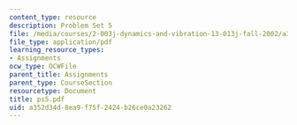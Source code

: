 ```yaml
---
content_type: resource
description: Problem Set 5
file: /media/courses/2-003j-dynamics-and-vibration-13-013j-fall-2002/a352d34d8ea9f75f2424b26ce0a23262_ps5.pdf
file_type: application/pdf
learning_resource_types:
- Assignments
ocw_type: OCWFile
parent_title: Assignments
parent_type: CourseSection
resourcetype: Document
title: ps5.pdf
uid: a352d34d-8ea9-f75f-2424-b26ce0a23262
---
```

